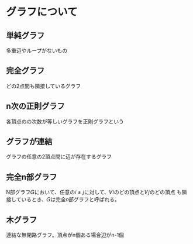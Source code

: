 # グラフについて

## 単純グラフ
多重辺やループがないもの

## 完全グラフ
どの2点間も隣接しているグラフ

## n次の正則グラフ
各頂点のの次数が等しいグラフを正則グラフという

## グラフが連結
グラフの任意の2頂点間に辺が存在するグラフ

## 完全n部グラフ
N部グラフ𝐺において、任意の𝑖 ≠ 𝑗に対して、𝑉𝑖のどの頂点と𝑉𝑗のどの頂点
も隣接しているとき、𝐺は完全𝑛部グラフと呼ばれる。

## 木グラフ
連結な無閉路グラフ。頂点がn個ある場合辺がn-1個